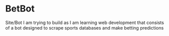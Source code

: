 # BetBot
Site/Bot I am trying to build as I am learning web development that consists of a bot designed to scrape sports databases and make betting predictions
